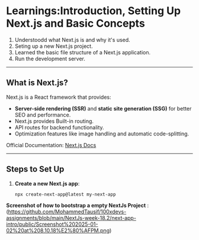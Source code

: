 # Learnings:Introduction, Setting Up Next.js and Basic Concepts
1. Understoodd what Next.js is and why it's used.
2. Seting up a new Next.js project.
3. Learned the basic file structure of a Next.js application.
4. Run the development server.

---

## What is Next.js?
Next.js is a React framework that provides:
- **Server-side rendering (SSR)** and **static site generation (SSG)** for better SEO and performance.
- Next.js provides Built-in routing.
- API routes for backend functionality.
- Optimization features like image handling and automatic code-splitting.

Official Documentation: [Next.js Docs](https://nextjs.org/docs)

---

## Steps to Set Up

1. **Create a new Next.js app**:
   ```bash
   npx create-next-app@latest my-next-app

 **Screenshot of how to bootstrap a empty NextJs Project** : (https://github.com/MohammedTausif/100xdevs-assignments/blob/main/NextJs-week-18.2/next-app-intro/public/Screenshot%202025-01-02%20at%208.10.18%E2%80%AFPM.png)
 